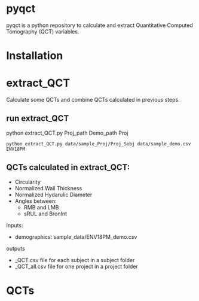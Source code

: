 # pyqct
pyqct is a python repository to calculate and extract Quantitative Computed Tomography (QCT) variables. 

# Installation



# extract_QCT
Calculate some QCTs and combine QCTs calculated in previous steps.
## run extract_QCT
python extract_QCT.py Proj_path Demo_path Proj
```
python extract_QCT.py data/sample_Proj/Proj_Subj data/sample_demo.csv ENV18PM
```

## QCTs calculated in extract_QCT:
- Circularity
- Normalized Wall Thickness
- Normalized Hydarulic Diameter
- Angles between:
  - RMB and LMB
  - sRUL and BronInt


Inputs:
- demographics: sample_data/ENV18PM_demo.csv


outputs 
- _QCT.csv file for each subject in a subject folder
- _QCT_all.csv file for one project in a project folder


# QCTs
